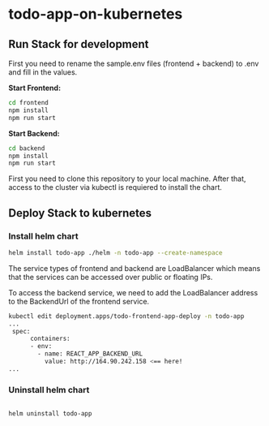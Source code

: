 # todo-app-on-kubernetes

## Run Stack for development

First you need to rename the sample.env files (frontend + backend) to .env and fill in the values.

**Start Frontend:**
```bash
cd frontend 
npm install
npm run start
```

**Start Backend:**
```bash
cd backend
npm install
npm run start
```

First you need to clone this repository to your local machine. After that, access to the cluster via kubectl is requiered to install the chart.

## Deploy Stack to kubernetes

### Install helm chart

```bash
helm install todo-app ./helm -n todo-app --create-namespace
```

The service types of frontend and backend are LoadBalancer which means that the services can be accessed over public or floating IPs.

To access the backend service, we need to add the LoadBalancer address to the BackendUrl of the frontend service.

```bash
kubectl edit deployment.apps/todo-frontend-app-deploy -n todo-app
...
 spec:
      containers:
      - env:
        - name: REACT_APP_BACKEND_URL
          value: http://164.90.242.158 <== here!
...          
```

### Uninstall helm chart
```bash

helm uninstall todo-app
```